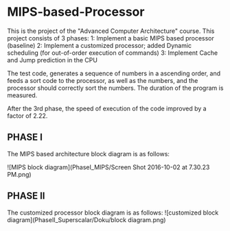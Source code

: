 # MIPS-based-Processor 
This is the project of the "Advanced Computer Architecture" course. This project consists of 3 phases:
1: Implement a basic MIPS based processor (baseline)
2: Implement a customized processor; added Dynamic scheduling (for out-of-order execution of commands)
3: Implement Cache and Jump prediction in the CPU

The test code, generates a sequence of numbers in a ascending order, and feeds a sort code to the processor, as well as the numbers, and the processor should correctly 
sort the numbers. The duration of the program is measured.

After the 3rd phase, the speed of execution of the code improved by a factor of 2.22.


## PHASE I
The MIPS based architecture block diagram is as follows:

![MIPS block diagram](PhaseI_MIPS/Screen Shot 2016-10-02 at 7.30.23 PM.png)

## PHASE II
The customized processor block diagram is as follows:
![customized block diagram](PhaseII_Superscalar/Doku/block diagram.png)

